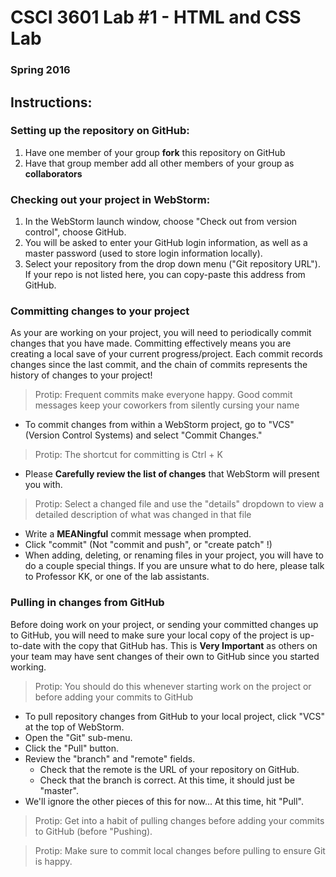 # CSCI 3601 Lab #1 - HTML and CSS Lab
### Spring 2016

## Instructions:
### Setting up the repository on GitHub:
1. Have one member of your group **fork** this repository on GitHub
2. Have that group member add all other members of your group as **collaborators**

### Checking out your project in WebStorm:
1. In the WebStorm launch window, choose "Check out from version control", choose GitHub.
2. You will be asked to enter your GitHub login information, as well as a master password (used to store login information locally).
3. Select your repository from the drop down menu ("Git repository URL"). If your repo is not listed here, you can copy-paste this address from GitHub. 

### Committing changes to your project
As your are working on your project, you will need to periodically commit changes that you have made.
Committing effectively means you are creating a local save of your current progress/project. Each commit records changes since the last commit, and the chain of commits represents the history of changes to your project!

> Protip: Frequent commits make everyone happy. Good commit messages keep your coworkers from silently cursing your name

- To commit changes from within a WebStorm project, go to "VCS" (Version Control Systems) and select "Commit Changes."

> Protip: The shortcut for committing is Ctrl + K

- Please **Carefully review the list of changes** that WebStorm will present you with.

> Protip: Select a changed file and use the "details" dropdown to view a detailed description of what was changed in that file

-  Write a **MEANingful** commit message when prompted.
-  Click "commit" (Not "commit and push", or "create patch" !)
- When adding, deleting, or renaming files in your project, you will have to do a couple special things. If you are unsure what to do here, please talk to Professor KK, or one of the lab assistants.

### Pulling in changes from GitHub
Before doing work on your project, or sending your committed changes up to GitHub, you will need to make sure your local copy of the project
is up-to-date with the copy that GitHub has. This is **Very Important** as others on your team may have sent changes of their own to GitHub since you started working.

> Protip: You should do this whenever starting work on the project or before adding your commits to GitHub

- To pull repository changes from GitHub to your local project, click "VCS" at the top of WebStorm.
- Open the "Git" sub-menu.
- Click the "Pull" button.
- Review the "branch" and "remote" fields.
  - Check that the remote is the URL of your repository on GitHub.
  - Check that the branch is correct. At this time, it should just be "master".
- We'll ignore the other pieces of this for now... At this time, hit "Pull".

> Protip: Get into a habit of pulling changes before adding your commits to GitHub (before "Pushing).

> Protip: Make sure to commit local changes before pulling to ensure Git is happy.